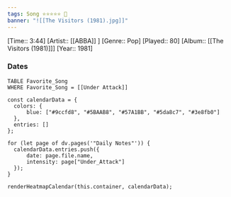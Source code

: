 ```yaml
---
tags: Song ⭐⭐⭐⭐⭐ 💛
banner: "![[The Visitors (1981).jpg]]"
---
```

[Time:: 3:44]
[Artist:: [[ABBA]] ]
[Genre:: Pop]
[Played:: 80]
[Album:: [[The Visitors (1981)]]]
[Year:: 1981]
### Dates
````dataview
TABLE Favorite_Song
WHERE Favorite_Song = [[Under Attack]]
````

  ```dataviewjs
const calendarData = { 
	colors: { 
		blue: ["#9ccfd8", "#5BAAB8", "#57A1BB", "#5da8c7", "#3e8fb0"] 
	}, 
	entries: [] 
}; 

for (let page of dv.pages('"Daily Notes"')) { 
	calendarData.entries.push({ 
		date: page.file.name, 
		intensity: page["Under_Attack"]
	}); 
} 

renderHeatmapCalendar(this.container, calendarData);
```
